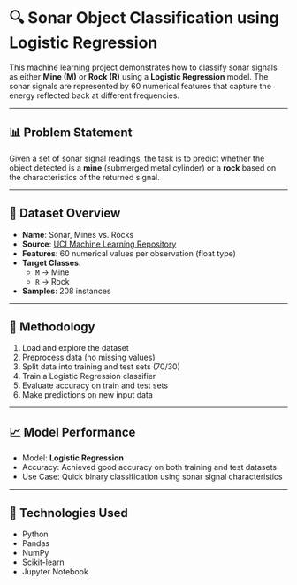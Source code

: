 # 🔍 Sonar Object Classification using Logistic Regression

This machine learning project demonstrates how to classify sonar signals as either **Mine (M)** or **Rock (R)** using a **Logistic Regression** model. The sonar signals are represented by 60 numerical features that capture the energy reflected back at different frequencies.

---

## 📊 Problem Statement

Given a set of sonar signal readings, the task is to predict whether the object detected is a **mine** (submerged metal cylinder) or a **rock** based on the characteristics of the returned signal.

---

## 📁 Dataset Overview

- **Name**: Sonar, Mines vs. Rocks
- **Source**: [UCI Machine Learning Repository](https://archive.ics.uci.edu/ml/datasets/connectionist+bench+(sonar,+mines+vs.+rocks))
- **Features**: 60 numerical values per observation (float type)
- **Target Classes**:
  - `M` → Mine
  - `R` → Rock
- **Samples**: 208 instances

---

## 🧠 Methodology

1. Load and explore the dataset
2. Preprocess data (no missing values)
3. Split data into training and test sets (70/30)
4. Train a Logistic Regression classifier
5. Evaluate accuracy on train and test sets
6. Make predictions on new input data

---

## 📈 Model Performance

- Model: **Logistic Regression**
- Accuracy: Achieved good accuracy on both training and test datasets
- Use Case: Quick binary classification using sonar signal characteristics

---

## 📌 Technologies Used

- Python
- Pandas
- NumPy
- Scikit-learn
- Jupyter Notebook


